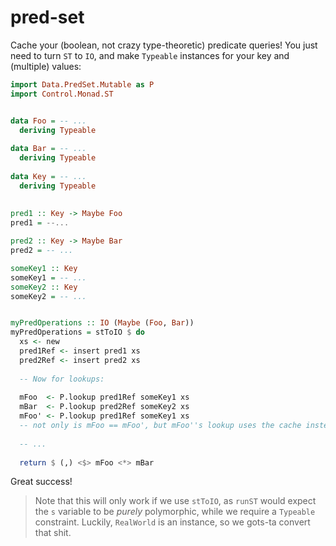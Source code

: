 # pred-set

Cache your (boolean, not crazy type-theoretic) predicate queries! You just need
to turn `ST` to `IO`, and make `Typeable` instances for your key and (multiple) values:

```haskell
import Data.PredSet.Mutable as P
import Control.Monad.ST


data Foo = -- ...
  deriving Typeable
  
data Bar = -- ...
  deriving Typeable
  
data Key = -- ...
  deriving Typeable
  
  
pred1 :: Key -> Maybe Foo
pred1 = --...

pred2 :: Key -> Maybe Bar
pred2 = -- ...

someKey1 :: Key
someKey1 = -- ...
someKey2 :: Key
someKey2 = -- ...


myPredOperations :: IO (Maybe (Foo, Bar))
myPredOperations = stToIO $ do
  xs <- new
  pred1Ref <- insert pred1 xs
  pred2Ref <- insert pred2 xs
  
  -- Now for lookups:
  
  mFoo  <- P.lookup pred1Ref someKey1 xs
  mBar  <- P.lookup pred2Ref someKey2 xs
  mFoo' <- P.lookup pred1Ref someKey1 xs
  -- not only is mFoo == mFoo', but mFoo''s lookup uses the cache instead!
  
  -- ...
  
  return $ (,) <$> mFoo <*> mBar
```

Great success!


> Note that this will only work if we use `stToIO`, as `runST` would expect
> the `s` variable to be _purely_ polymorphic, while we require a `Typeable`
> constraint. Luckily, `RealWorld` is an instance, so we gots-ta convert that shit.
